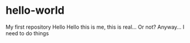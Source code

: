 # hello-world
My first repository
Hello Hello this is me, this is real... Or not?
Anyway... I need to do things 
